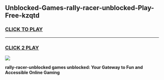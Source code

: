 
## Unblocked-Games-rally-racer-unblocked-Play-Free-kzqtd
<h3>
<a href="https://premium76.site?title=rally-racer-unblocked&ref=20M">CLICK TO PLAY</a></h3>
<hr>

<h3>
<a href="https://premium76.site?title=rally-racer-unblocked&ref=20M">CLICK 2 PLAY</a>
  
</h3>

<a href="https://premium76.site?title=rally-racer-unblocked&ref=19M"><img src="https://clearcache.store/games.png"></a>


**rally-racer-unblocked games unblocked: Your Gateway to Fun and Accessible Online Gaming**
